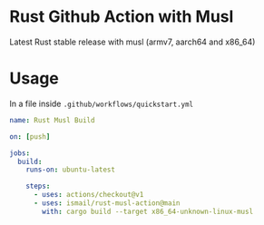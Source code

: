 # Rust Github Action with Musl

Latest Rust stable release with musl (armv7, aarch64 and x86_64)

# Usage

In a file inside `.github/workflows/quickstart.yml`

```yaml
name: Rust Musl Build

on: [push]

jobs:
  build:
    runs-on: ubuntu-latest

    steps:
      - uses: actions/checkout@v1
      - uses: ismail/rust-musl-action@main
        with: cargo build --target x86_64-unknown-linux-musl

